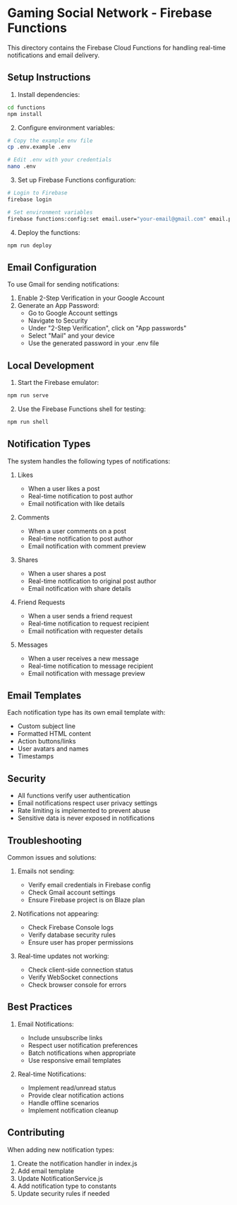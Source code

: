 # Gaming Social Network - Firebase Functions

This directory contains the Firebase Cloud Functions for handling real-time notifications and email delivery.

## Setup Instructions

1. Install dependencies:
```bash
cd functions
npm install
```

2. Configure environment variables:
```bash
# Copy the example env file
cp .env.example .env

# Edit .env with your credentials
nano .env
```

3. Set up Firebase Functions configuration:
```bash
# Login to Firebase
firebase login

# Set environment variables
firebase functions:config:set email.user="your-email@gmail.com" email.pass="your-app-specific-password"
```

4. Deploy the functions:
```bash
npm run deploy
```

## Email Configuration

To use Gmail for sending notifications:

1. Enable 2-Step Verification in your Google Account
2. Generate an App Password:
   - Go to Google Account settings
   - Navigate to Security
   - Under "2-Step Verification", click on "App passwords"
   - Select "Mail" and your device
   - Use the generated password in your .env file

## Local Development

1. Start the Firebase emulator:
```bash
npm run serve
```

2. Use the Firebase Functions shell for testing:
```bash
npm run shell
```

## Notification Types

The system handles the following types of notifications:

1. Likes
   - When a user likes a post
   - Real-time notification to post author
   - Email notification with like details

2. Comments
   - When a user comments on a post
   - Real-time notification to post author
   - Email notification with comment preview

3. Shares
   - When a user shares a post
   - Real-time notification to original post author
   - Email notification with share details

4. Friend Requests
   - When a user sends a friend request
   - Real-time notification to request recipient
   - Email notification with requester details

5. Messages
   - When a user receives a new message
   - Real-time notification to message recipient
   - Email notification with message preview

## Email Templates

Each notification type has its own email template with:
- Custom subject line
- Formatted HTML content
- Action buttons/links
- User avatars and names
- Timestamps

## Security

- All functions verify user authentication
- Email notifications respect user privacy settings
- Rate limiting is implemented to prevent abuse
- Sensitive data is never exposed in notifications

## Troubleshooting

Common issues and solutions:

1. Emails not sending:
   - Verify email credentials in Firebase config
   - Check Gmail account settings
   - Ensure Firebase project is on Blaze plan

2. Notifications not appearing:
   - Check Firebase Console logs
   - Verify database security rules
   - Ensure user has proper permissions

3. Real-time updates not working:
   - Check client-side connection status
   - Verify WebSocket connections
   - Check browser console for errors

## Best Practices

1. Email Notifications:
   - Include unsubscribe links
   - Respect user notification preferences
   - Batch notifications when appropriate
   - Use responsive email templates

2. Real-time Notifications:
   - Implement read/unread status
   - Provide clear notification actions
   - Handle offline scenarios
   - Implement notification cleanup

## Contributing

When adding new notification types:

1. Create the notification handler in index.js
2. Add email template
3. Update NotificationService.js
4. Add notification type to constants
5. Update security rules if needed
